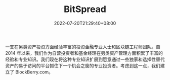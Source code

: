 ﻿---
weight: 
title: "BitSpread"
description: "一支在另类资产投资方面经验丰富的投资金融专业人士和区块链工程师团队。"
date: 2022-07-20T21:29:40+08:00
lastmod: 2022-07-20T09:55:40+08:00
draft: false
authors: ["Cindy"]
featuredImage: "bitspread.jpg"
link: "https://www.bitspread.com/"
tags: ["投资机构","BitSpread"]
categories: ["navigation"]
navigation: ["投资机构"]
lightgallery: true
toc: true
pinned: false
recommend: false
recommend1: false
---
一支在另类资产投资方面经验丰富的投资金融专业人士和区块链工程师团队。自 2014 年以来，我们作为自营投资者和基金经理在另类资产管理方面积累了丰富的经验和专业知识。我们现在将这种专业知识扩展到愿意通过一些独家和选择性替代资产的易于访问的平台抓住下一个机会之窗的专业投资者。考虑到这一点，我们建立了 BlockBerry.com。
